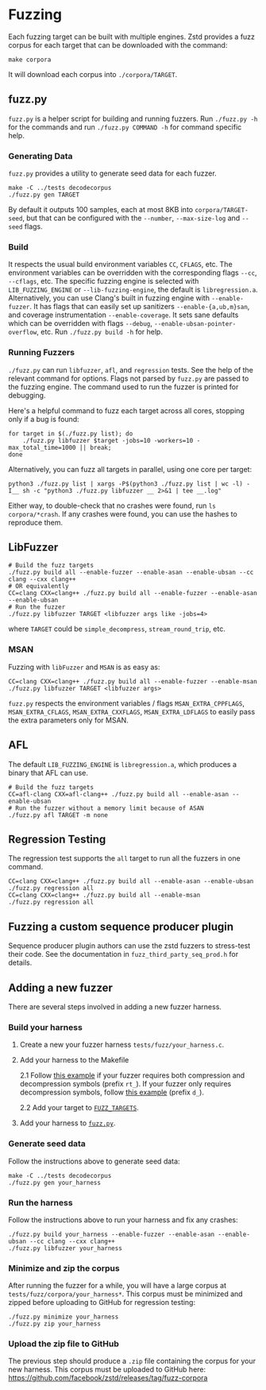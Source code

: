 # Fuzzing

Each fuzzing target can be built with multiple engines. Zstd provides a fuzz
corpus for each target that can be downloaded with the command:

```
make corpora
```

It will download each corpus into `./corpora/TARGET`.

## fuzz.py

`fuzz.py` is a helper script for building and running fuzzers. Run
`./fuzz.py -h` for the commands and run `./fuzz.py COMMAND -h` for command
specific help.

### Generating Data

`fuzz.py` provides a utility to generate seed data for each fuzzer.

```
make -C ../tests decodecorpus
./fuzz.py gen TARGET
```

By default it outputs 100 samples, each at most 8KB into `corpora/TARGET-seed`,
but that can be configured with the `--number`, `--max-size-log` and `--seed`
flags.

### Build

It respects the usual build environment variables `CC`, `CFLAGS`, etc. The
environment variables can be overridden with the corresponding flags `--cc`,
`--cflags`, etc. The specific fuzzing engine is selected with
`LIB_FUZZING_ENGINE` or `--lib-fuzzing-engine`, the default is
`libregression.a`. Alternatively, you can use Clang's built in fuzzing engine
with `--enable-fuzzer`. It has flags that can easily set up sanitizers
`--enable-{a,ub,m}san`, and coverage instrumentation `--enable-coverage`. It
sets sane defaults which can be overridden with flags `--debug`,
`--enable-ubsan-pointer-overflow`, etc. Run `./fuzz.py build -h` for help.

### Running Fuzzers

`./fuzz.py` can run `libfuzzer`, `afl`, and `regression` tests. See the help of
the relevant command for options. Flags not parsed by `fuzz.py` are passed to
the fuzzing engine. The command used to run the fuzzer is printed for debugging.

Here's a helpful command to fuzz each target across all cores, stopping only if
a bug is found:

```
for target in $(./fuzz.py list); do
    ./fuzz.py libfuzzer $target -jobs=10 -workers=10 -max_total_time=1000 || break;
done
```

Alternatively, you can fuzz all targets in parallel, using one core per target:

```
python3 ./fuzz.py list | xargs -P$(python3 ./fuzz.py list | wc -l) -I__ sh -c "python3 ./fuzz.py libfuzzer __ 2>&1 | tee __.log"
```

Either way, to double-check that no crashes were found, run `ls corpora/*crash`.
If any crashes were found, you can use the hashes to reproduce them.

## LibFuzzer

```
# Build the fuzz targets
./fuzz.py build all --enable-fuzzer --enable-asan --enable-ubsan --cc clang --cxx clang++
# OR equivalently
CC=clang CXX=clang++ ./fuzz.py build all --enable-fuzzer --enable-asan --enable-ubsan
# Run the fuzzer
./fuzz.py libfuzzer TARGET <libfuzzer args like -jobs=4>
```

where `TARGET` could be `simple_decompress`, `stream_round_trip`, etc.

### MSAN

Fuzzing with `libFuzzer` and `MSAN` is as easy as:

```
CC=clang CXX=clang++ ./fuzz.py build all --enable-fuzzer --enable-msan
./fuzz.py libfuzzer TARGET <libfuzzer args>
```

`fuzz.py` respects the environment variables / flags `MSAN_EXTRA_CPPFLAGS`,
`MSAN_EXTRA_CFLAGS`, `MSAN_EXTRA_CXXFLAGS`, `MSAN_EXTRA_LDFLAGS` to easily pass
the extra parameters only for MSAN.

## AFL

The default `LIB_FUZZING_ENGINE` is `libregression.a`, which produces a binary
that AFL can use.

```
# Build the fuzz targets
CC=afl-clang CXX=afl-clang++ ./fuzz.py build all --enable-asan --enable-ubsan
# Run the fuzzer without a memory limit because of ASAN
./fuzz.py afl TARGET -m none
```

## Regression Testing

The regression test supports the `all` target to run all the fuzzers in one
command.

```
CC=clang CXX=clang++ ./fuzz.py build all --enable-asan --enable-ubsan
./fuzz.py regression all
CC=clang CXX=clang++ ./fuzz.py build all --enable-msan
./fuzz.py regression all
```

## Fuzzing a custom sequence producer plugin

Sequence producer plugin authors can use the zstd fuzzers to stress-test their
code. See the documentation in `fuzz_third_party_seq_prod.h` for details.

## Adding a new fuzzer

There are several steps involved in adding a new fuzzer harness.

### Build your harness

1. Create a new your fuzzer harness `tests/fuzz/your_harness.c`.

2. Add your harness to the Makefile

    2.1 Follow
    [this example](https://github.com/facebook/zstd/blob/e124e39301381de8f323436a3e4c46539747ba24/tests/fuzz/Makefile#L216)
    if your fuzzer requires both compression and decompression symbols (prefix
    `rt_`). If your fuzzer only requires decompression symbols, follow
    [this example](https://github.com/facebook/zstd/blob/6a0052a409e2604bd40354b76b86272b712edd7d/tests/fuzz/Makefile#L194)
    (prefix `d_`).

    2.2 Add your target to
    [`FUZZ_TARGETS`](https://github.com/facebook/zstd/blob/6a0052a409e2604bd40354b76b86272b712edd7d/tests/fuzz/Makefile#L108).

3. Add your harness to
   [`fuzz.py`](https://github.com/facebook/zstd/blob/6a0052a409e2604bd40354b76b86272b712edd7d/tests/fuzz/fuzz.py#L48).

### Generate seed data

Follow the instructions above to generate seed data:

```
make -C ../tests decodecorpus
./fuzz.py gen your_harness
```

### Run the harness

Follow the instructions above to run your harness and fix any crashes:

```
./fuzz.py build your_harness --enable-fuzzer --enable-asan --enable-ubsan --cc clang --cxx clang++
./fuzz.py libfuzzer your_harness
```

### Minimize and zip the corpus

After running the fuzzer for a while, you will have a large corpus at
`tests/fuzz/corpora/your_harness*`. This corpus must be minimized and zipped
before uploading to GitHub for regression testing:

```
./fuzz.py minimize your_harness
./fuzz.py zip your_harness
```

### Upload the zip file to GitHub

The previous step should produce a `.zip` file containing the corpus for your
new harness. This corpus must be uploaded to GitHub here:
https://github.com/facebook/zstd/releases/tag/fuzz-corpora
